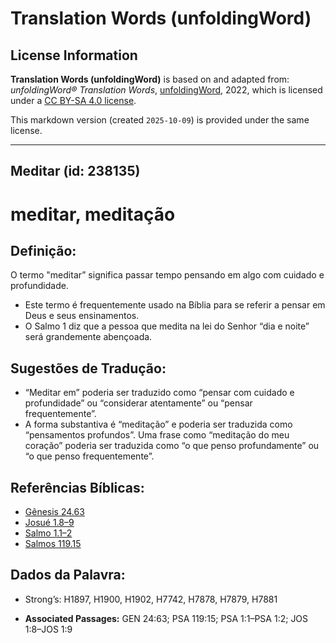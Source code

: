 # Translation Words (unfoldingWord)

## License Information

**Translation Words (unfoldingWord)** is based on and adapted from: _unfoldingWord® Translation Words_, [unfoldingWord](https://unfoldingword.org/utw), 2022, which is licensed under a [CC BY-SA 4.0 license](https://creativecommons.org/licenses/by-sa/4.0/legalcode.en).

This markdown version (created `2025-10-09`) is provided under the same license.



--------------------------------

## Meditar (id: 238135)

meditar, meditação
==================

Definição:
----------

O termo "meditar” significa passar tempo pensando em algo com cuidado e profundidade.

* Este termo é frequentemente usado na Bíblia para se referir a pensar em Deus e seus ensinamentos.
* O Salmo 1 diz que a pessoa que medita na lei do Senhor “dia e noite” será grandemente abençoada.

Sugestões de Tradução:
----------------------

* “Meditar em” poderia ser traduzido como “pensar com cuidado e profundidade” ou “considerar atentamente” ou “pensar frequentemente”.
* A forma substantiva é “meditação” e poderia ser traduzida como “pensamentos profundos”. Uma frase como “meditação do meu coração” poderia ser traduzida como “o que penso profundamente” ou “o que penso frequentemente”.

Referências Bíblicas:
---------------------

* [Gênesis 24\.63](https://ref.ly/Gen24:63)
* [Josué 1\.8–9](https://ref.ly/Josh1:8-Josh1:9)
* [Salmo 1\.1–2](https://ref.ly/Ps1:1-Ps1:2)
* [Salmos 119\.15](https://ref.ly/Ps119:15)

Dados da Palavra:
-----------------

* Strong’s: H1897, H1900, H1902, H7742, H7878, H7879, H7881

* **Associated Passages:** GEN 24:63; PSA 119:15; PSA 1:1–PSA 1:2; JOS 1:8–JOS 1:9

